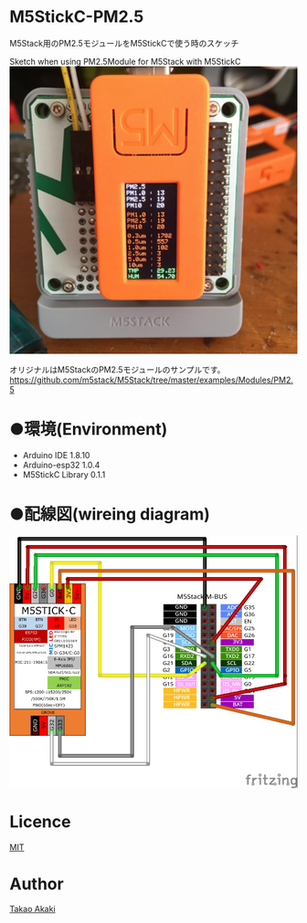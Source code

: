 # M5StickC-PM2.5

M5Stack用のPM2.5モジュールをM5StickCで使う時のスケッチ

Sketch when using PM2.5Module for M5Stack with M5StickC
![image](https://github.com/mongonta0716/M5StickC-PM2.5/blob/master/jpg/Pic1.jpg)

オリジナルはM5StackのPM2.5モジュールのサンプルです。
https://github.com/m5stack/M5Stack/tree/master/examples/Modules/PM2.5

# ●環境(Environment)
- Arduino IDE 1.8.10
- Arduino-esp32 1.0.4
- M5StickC Library 0.1.1

# ●配線図(wireing diagram)
![image](https://github.com/mongonta0716/M5StickC-PM2.5/blob/master/jpg/M5StickC-PM2.5.jpg)


# Licence
[MIT](https://github.com/mongonta0716/M5StickC-PM2.5/blob/master/LICENSE)

# Author
[Takao Akaki](https://twitter.com/mongonta555)
